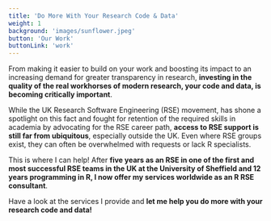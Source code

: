 ```yaml
---
title: 'Do More With Your Research Code & Data'
weight: 1
background: 'images/sunflower.jpeg'
button: 'Our Work'
buttonLink: 'work'
---
```


From making it easier to build on your work and boosting its impact to an increasing demand for greater transparency in research, **investing in the quality of the real workhorses of modern research, your code and data, is becoming critically important**. 

While the UK Research Software Engineering (RSE) movement, has shone a spotlight on this fact and fought for retention of the required skills in academia by advocating for the RSE career path, **access to RSE support is still far from ubiquitous**, especially outside the UK. Even where RSE groups exist, they can often be overwhelmed with requests or lack R specialists.

This is where I can help! After **five years as an RSE in one of the first and most successful RSE teams in the UK at the University of Sheffield and 12 years programming in R, I now offer my services worldwide as an R RSE consultant**.

Have a look at the services I provide and **let me help you do more with your research code and data!**

